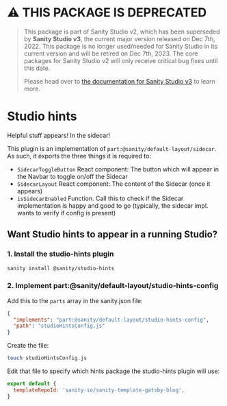 # ⚠️ THIS PACKAGE IS DEPRECATED

> This package is part of Sanity Studio v2, which has been superseded by **Sanity Studio v3**, the current major version released on Dec 7th, 2022. This package is no longer used/needed for Sanity Studio in its current version and will be retired on Dec 7th, 2023. The core packages for Sanity Studio v2 will only receive critical bug fixes until this date.
>
> Please head over to [the documentation for Sanity Studio v3](https://www.sanity.io/docs/sanity-studio) to learn more.

# Studio hints

Helpful stuff appears! In the sidecar!

This plugin is an implementation of `part:@sanity/default-layout/sidecar`. As such, it exports the three things it is required to:

- `SidecarToggleButton` React component: The button which will appear in the Navbar to toggle on/off the Sidecar
- `SidecarLayout` React component: The content of the Sidecar (once it appears)
- `isSidecarEnabled` Function. Call this to check if the Sidecar implementation is happy and good to go (typically, the sidecar impl. wants to verify if config is present)

## Want Studio hints to appear in a running Studio?

### 1. Install the studio-hints plugin

```bash
sanity install @sanity/studio-hints
```

### 2. Implement part:@sanity/default-layout/studio-hints-config

Add this to the `parts` array in the sanity.json file:

```json
{
  "implements": "part:@sanity/default-layout/studio-hints-config",
  "path": "studioHintsConfig.js"
}
```

Create the file:

```bash
touch studioHintsConfig.js
```

Edit that file to specify which hints package the studio-hints plugin will use:

```js
export default {
  templateRepoId: 'sanity-io/sanity-template-gatsby-blog',
}
```
